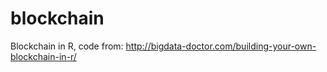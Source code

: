 # blockchain
Blockchain in R, code from: http://bigdata-doctor.com/building-your-own-blockchain-in-r/

